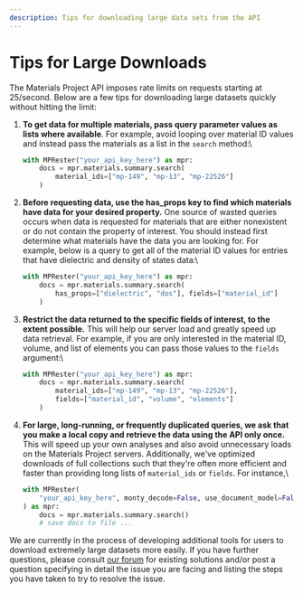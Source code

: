 ```yaml
---
description: Tips for downloading large data sets from the API
---
```


# Tips for Large Downloads

The Materials Project API imposes rate limits on requests starting at 25/second. Below are a few tips for downloading large datasets quickly without hitting the limit:

1.  **To get data for multiple materials, pass query parameter values as lists where available**. For example, avoid looping over material ID values and instead pass the materials as a list in the `search` method:\


    ```python
    with MPRester("your_api_key_here") as mpr:
        docs = mpr.materials.summary.search(
            material_ids=["mp-149", "mp-13", "mp-22526"]
        )
    ```
2.  **Before requesting data, use the has\_props key to find which materials have data for your desired property.** One source of wasted queries occurs when data is requested for materials that are either nonexistent or do not contain the property of interest. You should instead first determine what materials have the data you are looking for. For example, below is a query to get all of the material ID values for entries that have dielectric and density of states data:\


    ```python
    with MPRester("your_api_key_here") as mpr:
        docs = mpr.materials.summary.search(
            has_props=["dielectric", "dos"], fields=["material_id"]
        )
    ```
3.  **Restrict the data returned to the specific fields of interest, to the extent possible.** This will help our server load and greatly speed up data retrieval. For example, if you are only interested in the material ID, volume, and list of elements you can pass those values to the `fields` argument:\


    ```python
    with MPRester("your_api_key_here") as mpr:
        docs = mpr.materials.summary.search(
            material_ids=["mp-149", "mp-13", "mp-22526"],
            fields=["material_id", "volume", "elements"]
        )
    ```
4.  **For large, long-running, or frequently duplicated queries, we ask that you make a local copy and retrieve the data using the API only once.** This will speed up your own analyses and also avoid unnecessary loads on the Materials Project servers. Additionally, we've optimized downloads of full collections such that they're often more efficient and faster than providing long lists of `material_ids` or `fields`. For instance,\


    ```python
    with MPRester(
        "your_api_key_here", monty_decode=False, use_document_model=False
    ) as mpr:
        docs = mpr.materials.summary.search()
        # save docs to file ...
    ```

We are currently in the process of developing additional tools for users to download extremely large datasets more easily. If you have further questions, please consult [our forum](https://matsci.org/materials-project) for existing solutions and/or post a question specifying in detail the issue you are facing and listing the steps you have taken to try to resolve the issue.
